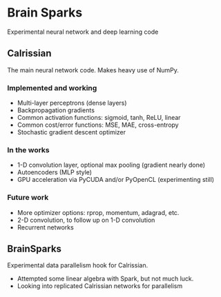 # Brain Sparks

Experimental neural network and deep learning code

## Calrissian

The main neural network code. Makes heavy use of NumPy.

### Implemented and working
- Multi-layer perceptrons (dense layers)
- Backpropagation gradients
- Common activation functions: sigmoid, tanh, ReLU, linear
- Common cost/error functions: MSE, MAE, cross-entropy
- Stochastic gradient descent optimizer

### In the works
- 1-D convolution layer, optional max pooling (gradient nearly done)
- Autoencoders (MLP style)
- GPU acceleration via PyCUDA and/or PyOpenCL (experimenting still)

### Future work
- More optimizer options: rprop, momentum, adagrad, etc.
- 2-D convolution, to follow up on 1-D convolution
- Recurrent networks

## BrainSparks

Experimental data parallelism hook for Calrissian.

- Attempted some linear algebra with Spark, but not much luck.
- Looking into replicated Calrissian networks for parallelism
